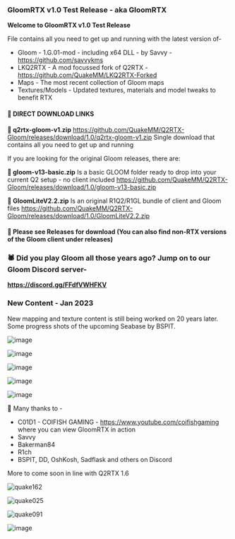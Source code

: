 ### GloomRTX v1.0 Test Release - aka GloomRTX

**Welcome to GloomRTX v1.0 Test Release**

File contains all you need to get up and running with the latest version of-
* Gloom - 1.G.01-mod  - including x64 DLL - by Savvy - https://github.com/savvykms
* LKQ2RTX - A mod focussed fork of Q2RTX  -  https://github.com/QuakeMM/LKQ2RTX-Forked
* Maps - The most recent collection of Gloom maps
* Textures/Models -  Updated textures, materials and model tweaks to benefit RTX

#### 💾  DIRECT DOWNLOAD LINKS

**💾 q2rtx-gloom-v1.zip**
https://github.com/QuakeMM/Q2RTX-Gloom/releases/download/1.0/q2rtx-gloom-v1.zip
Single download that contains all you need to get up and running

If you are looking for the original Gloom releases, there are:

**💾 gloom-v13-basic.zip**
Is a basic GLOOM folder ready to drop into your current Q2 setup - no client included
https://github.com/QuakeMM/Q2RTX-Gloom/releases/download/1.0/gloom-v13-basic.zip

**💾 GloomLiteV2.2.zip**
Is an original R1Q2/R1GL bundle of client and Gloom files
https://github.com/QuakeMM/Q2RTX-Gloom/releases/download/1.0/GloomLiteV2.2.zip

#### 💾  Please see Releases for download (You can also find non-RTX versions of the Gloom client under releases)

### 🕷️  Did you play Gloom all those years ago? Jump on to our Gloom Discord server- 
**https://discord.gg/FFdfVWHFKV**

### New Content - Jan 2023
New mapping and texture content is still being worked on 20 years later.
Some progress shots of the upcoming Seabase by BSPIT.

![image](https://user-images.githubusercontent.com/74773831/213741836-23161c47-57fd-4004-822b-52fc81b0c4b8.png)

![image](https://user-images.githubusercontent.com/74773831/213741896-3b8608e8-810b-419a-ab90-7cf43eadbca3.png)

![image](https://user-images.githubusercontent.com/74773831/213741962-c23a6d36-fc86-4ed2-9416-70fda40d5d3a.png)

![image](https://user-images.githubusercontent.com/74773831/213742087-6aa4cf75-2dd2-4787-82f7-351c1b08e783.png)

![image](https://user-images.githubusercontent.com/74773831/213742249-ac1bbee8-9f0a-4e6f-ac14-b535aa624b87.png)




👋  Many thanks to - 
* C01D1 - COIFISH GAMING  - https://www.youtube.com/coifishgaming where you can view GloomRTX in action
* Savvy
* Bakerman84
* R1ch
* BSPIT, DD, OshKosh, Sadflask and others on Discord

More to come soon in line with Q2RTX 1.6


![quake162](https://user-images.githubusercontent.com/74773831/185340900-5b19b6e7-be81-4a32-968c-9c6e922aca61.jpg)

![quake025](https://user-images.githubusercontent.com/74773831/185341464-8ed4a6c1-ffce-43cf-a6e1-445646358996.jpg)

![quake091](https://user-images.githubusercontent.com/74773831/185341569-8067fe8a-373e-4e98-b4b0-9c33369e77ee.jpg)

![image](https://user-images.githubusercontent.com/74773831/188766643-33cb41bb-368d-4405-952e-8f9102649214.png)
